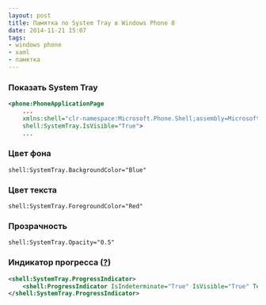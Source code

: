 ```yaml
---
layout: post
title: Памятка по System Tray в Windows Phone 8
date: 2014-11-21 15:07
tags:
- windows phone
- xaml
- памятка
---
```


### Показать System Tray

```xml
<phone:PhoneApplicationPage
    ...
    xmlns:shell="clr-namespace:Microsoft.Phone.Shell;assembly=Microsoft.Phone"
    shell:SystemTray.IsVisible="True">
    ...
```

### Цвет фона

```
shell:SystemTray.BackgroundColor="Blue"
```

### Цвет текста

```
shell:SystemTray.ForegroundColor="Red"
```

### Прозрачность

```
shell:SystemTray.Opacity="0.5"
```

### Индикатор прогресса ([?](http://wz2.ru/lfp2))

```xml
<shell:SystemTray.ProgressIndicator>
    <shell:ProgressIndicator IsIndeterminate="True" IsVisible="True" Text="Click me..." />
</shell:SystemTray.ProgressIndicator>
```
